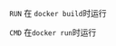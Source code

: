 <!--
 * @Description: 
 * @Version: 1.0
 * @Author: DaLao
 * @Email: dalao_li@163.com
 * @Date: 2021-10-28 22:33:02
 * @LastEditors: DaLao
 * @LastEditTime: 2021-11-09 00:08:43
-->

`RUN` 在 `docker build`时运行

`CMD` 在`docker run`时运行
